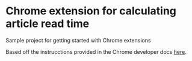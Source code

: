 # Chrome extension for calculating article read time

Sample project for getting started with Chrome extensions

Based off the instrucctions provided in the Chrome developer docs [here](https://developer.chrome.com/docs/extensions/mv3/getstarted/tut-reading-time/).
